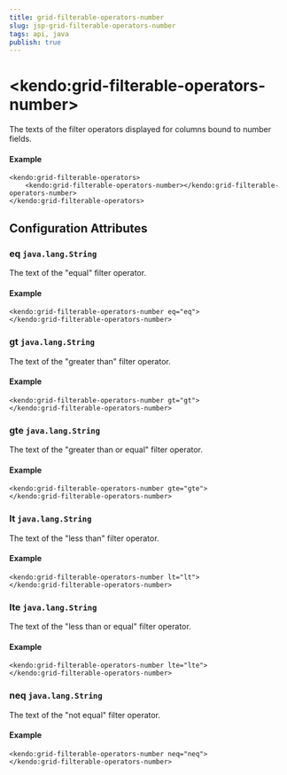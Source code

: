 ```yaml
---
title: grid-filterable-operators-number
slug: jsp-grid-filterable-operators-number
tags: api, java
publish: true
---
```


# \<kendo:grid-filterable-operators-number\>

The texts of the filter operators displayed for columns bound to number fields.

#### Example
    <kendo:grid-filterable-operators>
        <kendo:grid-filterable-operators-number></kendo:grid-filterable-operators-number>
    </kendo:grid-filterable-operators>

## Configuration Attributes

### eq `java.lang.String`

The text of the "equal" filter operator.

#### Example
    <kendo:grid-filterable-operators-number eq="eq">
    </kendo:grid-filterable-operators-number>

### gt `java.lang.String`

The text of the "greater than" filter operator.

#### Example
    <kendo:grid-filterable-operators-number gt="gt">
    </kendo:grid-filterable-operators-number>

### gte `java.lang.String`

The text of the "greater than or equal" filter operator.

#### Example
    <kendo:grid-filterable-operators-number gte="gte">
    </kendo:grid-filterable-operators-number>

### lt `java.lang.String`

The text of the "less than" filter operator.

#### Example
    <kendo:grid-filterable-operators-number lt="lt">
    </kendo:grid-filterable-operators-number>

### lte `java.lang.String`

The text of the "less than or equal" filter operator.

#### Example
    <kendo:grid-filterable-operators-number lte="lte">
    </kendo:grid-filterable-operators-number>

### neq `java.lang.String`

The text of the "not equal" filter operator.

#### Example
    <kendo:grid-filterable-operators-number neq="neq">
    </kendo:grid-filterable-operators-number>

 
